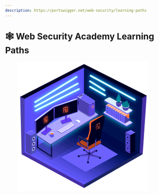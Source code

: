 ```yaml
---
description: https://portswigger.net/web-security/learning-paths
---
```


# 🕸️ Web Security Academy Learning Paths

<figure><img src="../.gitbook/assets/image (1).png" alt=""><figcaption></figcaption></figure>
